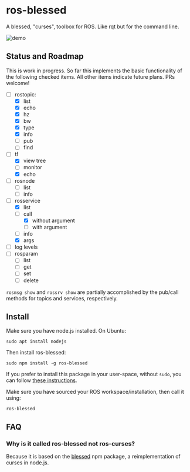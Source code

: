 # ros-blessed
A blessed, "curses", toolbox for ROS. Like rqt but for the command line.

![demo](https://raw.githubusercontent.com/luminrobotics/ros-blessed/master/demo.gif)


## Status and Roadmap

This is work in progress. So far this implements the basic functionality of the following checked items. All other items indicate future plans. PRs welcome!

- [ ] rostopic:
  - [x] list
  - [x] echo
  - [x] hz
  - [x] bw
  - [x] type
  - [x] info
  - [ ] pub
  - [ ] find
- [ ] tf
  - [x] view tree
  - [ ] monitor
  - [x] echo
- [ ] rosnode
  - [ ] list
  - [ ] info
- [ ] rosservice
  - [x] list
  - [ ] call
    - [x] without argument
    - [ ] with argument
  - [ ] info
  - [x] args  
- [ ] log levels
- [ ] rosparam
  - [ ] list
  - [ ] get
  - [ ] set
  - [ ] delete

`rosmsg show` and `rossrv show` are partially accomplished by the pub/call methods for topics and services, respectively.


## Install

Make sure you have node.js installed. On Ubuntu:
```
sudo apt install nodejs
```

Then install ros-blessed:
```
sudo npm install -g ros-blessed
```
If you prefer to install this package in your user-space, without `sudo`, you can follow [these instructions](https://stackoverflow.com/a/59227497/1087119).


Make sure you have sourced your ROS workspace/installation, then call it using:
```
ros-blessed
```

## FAQ


### Why is it called ros-blessed not ros-curses?
Because it is based on the [blessed](https://www.npmjs.com/package/blessed) npm package, a reimplementation of curses in node.js.
